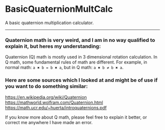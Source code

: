 # BasicQuaternionMultCalc
A basic quaternion multiplication calculator.

---

### Quaternion math is very weird, and I am in no way qualified to explain it, but heres my understanding:
Quaternion (Q) math is mostly used in 3 dimensional rotation calculation.
In Q math, some fundamental rules of math are different.
For example, in normal math: `a ✖ b = b ✖ a`, but in Q math: `a ✖ b ≠ b ✖ a`.

### Here are some sources which I looked at and might be of use if you want to do something similar:
https://en.wikipedia.org/wiki/Quaternion                  
https://mathworld.wolfram.com/Quaternion.html           
https://math.ucr.edu/~huerta/introquaternions.pdf         

If you know more about Q math, please feel free to explain it better, or correct me anywhere I have made an error.
